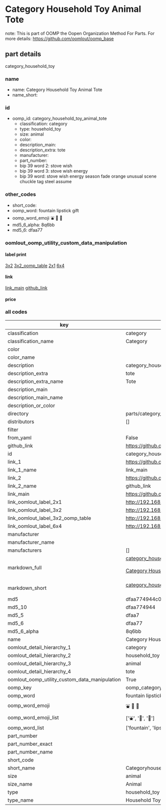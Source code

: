 # Category Household Toy Animal Tote  

note: This is part of OOMP the Oopen Organization Method For Parts. For more details: https://github.com/oomlout/oomp_base

##  part details



category_household_toy

### name
* name: Category Household Toy Animal Tote
* name_short: 
### id
* oomp_id: category_household_toy_animal_tote
  * classification: category
  * type: household_toy
  * size: animal
  * color: 
  * description_main: 
  * description_extra: tote
  * manufacturer: 
  * part_number: 
  * bip 39 word 2: stove wish
  * bip 39 word 3: stove wish energy
  * bip 39 word: stove wish energy season fade orange unusual scene chuckle tag steel assume

### other_codes
* short_code: 
* oomp_word: fountain lipstick gift
* oomp_word_emoji :fountain: :lipstick: :gift:
* md5_6_alpha: 8q6bb
* md5_6: dfaa77






### oomlout_oomp_utility_custom_data_manipulation
#### label print
[3x2](http://192.168.1.245:1112/?label=oomp%208q6bb)
[3x2_oomp_table](http://192.168.1.107:1112/?label=oomp%208q6bb)
[2x1](http://192.168.1.242:1112/?label=oomp%208q6bb)
[6x4](http://192.168.1.55:1112/?label=oomp%208q6bb)    

#### link

[link_main](https://github.com/oomlout/oomlout_oomp_current_version_messy/tree/main/parts/category_household_toy_animal_tote) [github_link](https://github.com/oomlout/oomlout_oomp_part_src/tree/main/parts/category_household_toy_animal_tote)                             

#### price







### all codes 
| key | value |  
| --- | --- |  
| classification | category |  
| classification_name | Category |  
| color |  |  
| color_name |  |  
| description | category_household_toy |  
| description_extra | tote |  
| description_extra_name | Tote |  
| description_main |  |  
| description_main_name |  |  
| description_or_color |   |  
| directory | parts/category_household_toy_animal_tote |  
| distributors | [] |  
| filter |  |  
| from_yaml | False |  
| github_link | https://github.com/oomlout/oomlout_oomp_part_src/tree/main/parts/category_household_toy_animal_tote |  
| id | category_household_toy_animal_tote |  
| link_1 | https://github.com/oomlout/oomlout_oomp_current_version_messy/tree/main/parts/category_household_toy_animal_tote |  
| link_1_name | link_main |  
| link_2 | https://github.com/oomlout/oomlout_oomp_part_src/tree/main/parts/category_household_toy_animal_tote |  
| link_2_name | github_link |  
| link_main | https://github.com/oomlout/oomlout_oomp_current_version_messy/tree/main/parts/category_household_toy_animal_tote |  
| link_oomlout_label_2x1 | http://192.168.1.242:1112/?label=oomp%208q6bb |  
| link_oomlout_label_3x2 | http://192.168.1.245:1112/?label=oomp%208q6bb |  
| link_oomlout_label_3x2_oomp_table | http://192.168.1.107:1112/?label=oomp%208q6bb |  
| link_oomlout_label_6x4 | http://192.168.1.55:1112/?label=oomp%208q6bb |  
| manufacturer |  |  
| manufacturer_name |  |  
| manufacturers | [] |  
| markdown_full | [category_household_toy_animal_tote](https://github.com/oomlout/oomlout_oomp_current_version_messy/tree/main/parts/category_household_toy_animal_tote)<br>[](https://github.com/oomlout/oomlout_oomp_current_version_messy/tree/main/parts/category_household_toy_animal_tote)<br>[Category Household Toy Animal Tote](https://github.com/oomlout/oomlout_oomp_current_version_messy/tree/main/parts/category_household_toy_animal_tote)<br><br> |  
| markdown_short | [category_household_toy_animal_tote](https://github.com/oomlout/oomlout_oomp_current_version_messy/tree/main/parts/category_household_toy_animal_tote)<br><br> |  
| md5 | dfaa774944c09dca6f28ec22943f26b5 |  
| md5_10 | dfaa774944 |  
| md5_5 | dfaa7 |  
| md5_6 | dfaa77 |  
| md5_6_alpha | 8q6bb |  
| name | Category Household Toy Animal Tote |  
| oomlout_detail_hierarchy_1 | category |  
| oomlout_detail_hierarchy_2 | household_toy |  
| oomlout_detail_hierarchy_3 | animal |  
| oomlout_detail_hierarchy_4 | tote |  
| oomlout_oomp_utility_custom_data_manipulation | True |  
| oomp_key | oomp_category_household_toy_animal_tote |  
| oomp_word | fountain lipstick gift |  
| oomp_word_emoji | :fountain: :lipstick: :gift: |  
| oomp_word_emoji_list | [':fountain:', ':lipstick:', ':gift:'] |  
| oomp_word_list | ['fountain', 'lipstick', 'gift'] |  
| part_number |  |  
| part_number_exact |  |  
| part_number_name |  |  
| short_code |  |  
| short_name | Categoryhouseholdtoy |  
| size | animal |  
| size_name | Animal |  
| type | household_toy |  
| type_name | Household Toy |  

